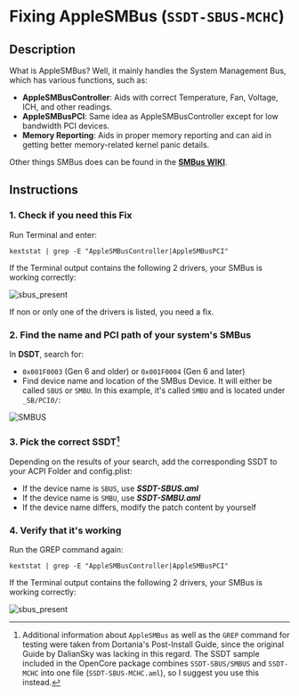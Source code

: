 # Fixing AppleSMBus (`SSDT-SBUS-MCHC`)

## Description
What is AppleSMBus? Well, it mainly handles the System Management Bus, which has various functions, such as:

* **AppleSMBusController**: Aids with correct Temperature, Fan, Voltage, ICH, and other readings.  
* **AppleSMBusPCI**: Same idea as AppleSMBusController except for low bandwidth PCI devices.
* **Memory Reporting**: Aids in proper memory reporting and can aid in getting better memory-related kernel panic details.

Other things SMBus does can be found in the [**SMBus WIKI**](https://en.wikipedia.org/wiki/System_Management_Bus).

## Instructions

### 1. Check if you need this Fix
Run Terminal and enter:

`kextstat | grep -E "AppleSMBusController|AppleSMBusPCI"`

If the Terminal output contains the following 2 drivers, your SMBus is working correctly:

![sbus_present](https://user-images.githubusercontent.com/76865553/140615883-3c8af435-b09a-4a3e-9746-28f8a05c9e37.png)

If non or only one of the drivers is listed, you need a fix.

### 2. Find the name and PCI path of your system's SMBus

In **DSDT**, search for:

- `0x001F0003` (Gen 6 and older) or `0x001F0004` (Gen 6 and later) 
- Find device name and location of the SMBus Device. It will either be called `SBUS` or `SMBU`. In this example, it's called `SMBU` and is located under `_SB/PCI0/`:

![SMBUS](https://user-images.githubusercontent.com/76865553/164179008-9f0e467c-41c2-4569-a186-0ab3f9a435a7.png)

### 3. Pick the correct SSDT[^1]
Depending on the results of your search, add the corresponding SSDT to your ACPI Folder and config.plist:

- If the device name is `SBUS`, use ***SSDT-SBUS.aml***
- If the device name is `SMBU`, use ***SSDT-SMBU.aml***
- If the device name differs, modify the patch content by yourself

### 4. Verify that it's working

Run the GREP command again:

`kextstat | grep -E "AppleSMBusController|AppleSMBusPCI"` 

If the Terminal output contains the following 2 drivers, your SMBus is working correctly:

![sbus_present](https://user-images.githubusercontent.com/76865553/140615883-3c8af435-b09a-4a3e-9746-28f8a05c9e37.png)

[^1]: Additional information about `AppleSMBus` as well as the `GREP` command for testing  were taken from Dortania's Post-Install Guide, since the original Guide by DalianSky was lacking in this regard. The SSDT sample included in the OpenCore package combines `SSDT-SBUS/SMBUS` and `SSDT-MCHC` into one file (`SSDT-SBUS-MCHC.aml`), so I suggest you use this instead.

